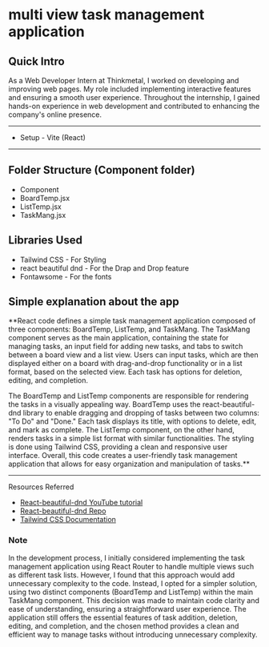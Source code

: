 # multi view task management application
## Quick Intro 
As a Web Developer Intern at Thinkmetal, I worked on developing and improving web pages. My role included implementing interactive features and ensuring a smooth user experience. Throughout the internship, I gained hands-on experience in web development and contributed to enhancing the company's online presence.

---
- Setup -  Vite (React)

--- 
## Folder Structure (Component folder)
- Component
 -  BoardTemp.jsx
 - ListTemp.jsx
 - TaskMang.jsx

## Libraries Used
- Tailwind CSS - For Styling 
- react beautiful dnd - For the Drap and Drop feature
- Fontawsome - For the fonts

## Simple explanation about the app
**React code defines a simple task management application composed of three components: BoardTemp, ListTemp, and TaskMang. The TaskMang component serves as the main application, containing the state for managing tasks, an input field for adding new tasks, and tabs to switch between a board view and a list view. Users can input tasks, which are then displayed either on a board with drag-and-drop functionality or in a list format, based on the selected view. Each task has options for deletion, editing, and completion.

The BoardTemp and ListTemp components are responsible for rendering the tasks in a visually appealing way. BoardTemp uses the react-beautiful-dnd library to enable dragging and dropping of tasks between two columns: "To Do" and "Done." Each task displays its title, with options to delete, edit, and mark as complete. The ListTemp component, on the other hand, renders tasks in a simple list format with similar functionalities. The styling is done using Tailwind CSS, providing a clean and responsive user interface. Overall, this code creates a user-friendly task management application that allows for easy organization and manipulation of tasks.**

---
Resources Referred
- [React-beautiful-dnd YouTube tutorial](https://www.youtube.com/watch?v=uEVHJf30bWI&t=1467s)
- [React-beautiful-dnd Repo](https://github.com/atlassian/react-beautiful-dnd#readme)
- [Tailwind CSS Documentation](https://tailwindui.com/documentation)




### Note 

In the development process, I initially considered implementing the task management application using React Router to handle multiple views such as different task lists. However, I found that this approach would add unnecessary complexity to the code. Instead, I opted for a simpler solution, using two distinct components (BoardTemp and ListTemp) within the main TaskMang component. This decision was made to maintain code clarity and ease of understanding, ensuring a straightforward user experience. The application still offers the essential features of task addition, deletion, editing, and completion, and the chosen method provides a clean and efficient way to manage tasks without introducing unnecessary complexity.
